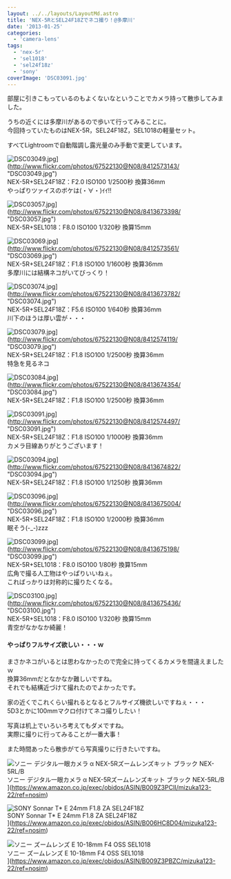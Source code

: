 ```yaml
---
layout: ../../layouts/LayoutMd.astro
title: 'NEX-5RとSEL24F18Zでネコ撮り！@多摩川'
date: '2013-01-25'
categories:
  - 'camera-lens'
tags:
  - 'nex-5r'
  - 'sel1018'
  - 'sel24f18z'
  - 'sony'
coverImage: 'DSC03091.jpg'
---
```


部屋に引きこもっているのもよくないなということでカメラ持って散歩してみました。

うちの近くには多摩川があるので歩いて行ってみることに。  
今回持っていたものはNEX-5R，SEL24F18Z，SEL1018の軽量セット。

すべてLightroomで自動階調し露光量のみ手動で変更しています。

![DSC03049.jpg](/archive/images/8412573143_6db2fb3ba4.jpg)](http://www.flickr.com/photos/67522130@N08/8412573143/ "DSC03049.jpg")  
NEX-5R+SEL24F18Z：F2.0 ISO100 1/2500秒 換算36mm   
やっぱりツァイスのボケは(・∀・)ｲｲ!!

![DSC03057.jpg](/archive/images/8413673398_072e2d2c26.jpg)](http://www.flickr.com/photos/67522130@N08/8413673398/ "DSC03057.jpg")  
NEX-5R+SEL1018：F8.0 ISO100 1/320秒 換算15mm

![DSC03069.jpg](/archive/images/8412573561_714101c9e9.jpg)](http://www.flickr.com/photos/67522130@N08/8412573561/ "DSC03069.jpg")  
NEX-5R+SEL24F18Z：F1.8 ISO100 1/1600秒 換算36mm  
多摩川には結構ネコがいてびっくり！

![DSC03074.jpg](/archive/images/8413673782_03e7997808.jpg)](http://www.flickr.com/photos/67522130@N08/8413673782/ "DSC03074.jpg")  
NEX-5R+SEL24F18Z：F5.6 ISO100 1/640秒 換算36mm   
川下のほうは厚い雲が・・・

![DSC03079.jpg](/archive/images/8412574119_71c6324b17.jpg)](http://www.flickr.com/photos/67522130@N08/8412574119/ "DSC03079.jpg")  
NEX-5R+SEL24F18Z：F1.8 ISO100 1/2500秒 換算36mm   
特急を見るネコ

![DSC03084.jpg](/archive/images/8413674354_f5f7e027b9.jpg)](http://www.flickr.com/photos/67522130@N08/8413674354/ "DSC03084.jpg")  
NEX-5R+SEL24F18Z：F1.8 ISO100 1/2500秒 換算36mm

![DSC03091.jpg](/archive/images/8412574497_78f18a8383.jpg)](http://www.flickr.com/photos/67522130@N08/8412574497/ "DSC03091.jpg")  
NEX-5R+SEL24F18Z：F1.8 ISO100 1/1000秒 換算36mm   
カメラ目線ありがとうございます！

![DSC03094.jpg](/archive/images/8413674822_272bf25d95.jpg)](http://www.flickr.com/photos/67522130@N08/8413674822/ "DSC03094.jpg")  
NEX-5R+SEL24F18Z：F1.8 ISO100 1/1250秒 換算36mm

![DSC03096.jpg](/archive/images/8413675004_96d9bfc59f.jpg)](http://www.flickr.com/photos/67522130@N08/8413675004/ "DSC03096.jpg")  
NEX-5R+SEL24F18Z：F1.8 ISO100 1/2000秒 換算36mm   
眠そう(-\_-)zzz

![DSC03099.jpg](/archive/images/8413675198_0e4372f8ea.jpg)](http://www.flickr.com/photos/67522130@N08/8413675198/ "DSC03099.jpg")  
NEX-5R+SEL1018：F8.0 ISO100 1/80秒 換算15mm   
広角で撮る人工物はやっぱりいいねぇ。  
こればっかりは対称的に撮りたくなる。

![DSC03100.jpg](/archive/images/8413675436_85a3a7be17.jpg)](http://www.flickr.com/photos/67522130@N08/8413675436/ "DSC03100.jpg")  
NEX-5R+SEL1018：F8.0 ISO100 1/320秒 換算15mm   
青空がなかなか綺麗！

#### やっぱりフルサイズ欲しい・・・ｗ

まさかネコがいるとは思わなかったので完全に持ってくるカメラを間違えましたｗ  
換算36mmだとなかなか難しいですね。  
それでも結構近づけて撮れたのでよかったです。

家の近くでこれくらい撮れるとなるとフルサイズ機欲しいですねぇ・・・  
5D3とかに100mmマクロ付けてネコ撮りしたい！

写真は机上でいろいろ考えてもダメですね。  
実際に撮りに行ってみることが一番大事！

また時間あったら散歩がてら写真撮りに行きたいですね。

![ソニー デジタル一眼カメラ α NEX-5Rズームレンズキット ブラック NEX-5RL/B](/archive/images/41Ihx2NlCKL._SL160_.jpg)  
ソニー デジタル一眼カメラ α NEX-5Rズームレンズキット ブラック NEX-5RL/B  
](https://www.amazon.co.jp/exec/obidos/ASIN/B009Z3PCII/mizuka123-22/ref=nosim)

![SONY Sonnar T* E 24mm F1.8 ZA SEL24F18Z](/archive/images/410KeggzDDL._SL160_.jpg)  
SONY Sonnar T\* E 24mm F1.8 ZA SEL24F18Z  
](https://www.amazon.co.jp/exec/obidos/ASIN/B006HC8D04/mizuka123-22/ref=nosim)

![ソニー ズームレンズ E 10-18mm F4 OSS SEL1018](/archive/images/31C%2BEiE2-%2BL._SL160_.jpg)  
ソニー ズームレンズ E 10-18mm F4 OSS SEL1018  
](https://www.amazon.co.jp/exec/obidos/ASIN/B009Z3PBZC/mizuka123-22/ref=nosim)
